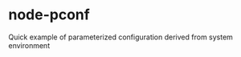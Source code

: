 node-pconf
==========

Quick example of parameterized configuration derived from system environment

